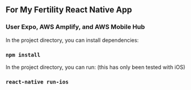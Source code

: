 ## For My Fertility React Native App
### User Expo, AWS Amplify, and AWS Mobile Hub

In the project directory, you can install dependencies:

### `npm install`

In the project directory, you can run: (this has only been tested with iOS)

### `react-native run-ios`
